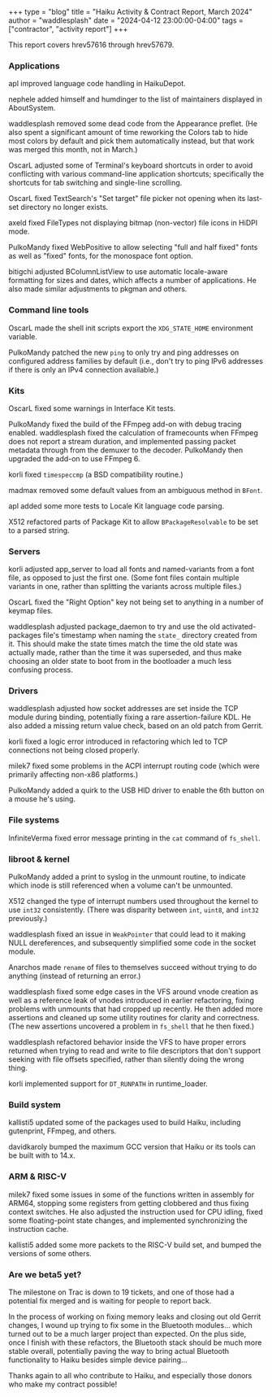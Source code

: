 +++
type = "blog"
title = "Haiku Activity & Contract Report, March 2024"
author = "waddlesplash"
date = "2024-04-12 23:00:00-04:00"
tags = ["contractor", "activity report"]
+++

This report covers hrev57616 through hrev57679.

<!--more-->

### Applications

apl improved language code handling in HaikuDepot.

nephele added himself and humdinger to the list of maintainers displayed in AboutSystem.

waddlesplash removed some dead code from the Appearance preflet. (He also spent a significant amount of time reworking the Colors tab to hide most colors by default and pick them automatically instead, but that work was merged this month, not in March.)

OscarL adjusted some of Terminal's keyboard shortcuts in order to avoid conflicting with various command-line application shortcuts; specifically the shortcuts for tab switching and single-line scrolling.

OscarL fixed TextSearch's "Set target" file picker not opening when its last-set directory no longer exists.

axeld fixed FileTypes not displaying bitmap (non-vector) file icons in HiDPI mode.

PulkoMandy fixed WebPositive to allow selecting "full and half fixed" fonts as well as "fixed" fonts, for the monospace font option.

bitigchi adjusted BColumnListView to use automatic locale-aware formatting for sizes and dates, which affects a number of applications. He also made similar adjustments to pkgman and others.

### Command line tools

OscarL made the shell init scripts export the `XDG_STATE_HOME` environment variable.

PulkoMandy patched the new `ping` to only try and ping addresses on configured address families by default (i.e., don't try to ping IPv6 addresses if there is only an IPv4 connection available.)

### Kits

OscarL fixed some warnings in Interface Kit tests.

PulkoMandy fixed the build of the FFmpeg add-on with debug tracing enabled. waddlesplash fixed the calculation of framecounts when FFmpeg does not report a stream duration, and implemented passing packet metadata through from the demuxer to the decoder. PulkoMandy then upgraded the add-on to use FFmpeg 6.

korli fixed `timespeccmp` (a BSD compatibility routine.)

madmax removed some default values from an ambiguous method in `BFont`.

apl added some more tests to Locale Kit language code parsing.

X512 refactored parts of Package Kit to allow `BPackageResolvable` to be set to a parsed string.

### Servers

korli adjusted app_server to load all fonts and named-variants from a font file, as opposed to just the first one. (Some font files contain multiple variants in one, rather than splitting the variants across multiple files.)

OscarL fixed the "Right Option" key not being set to anything in a number of keymap files.

waddlesplash adjusted package_daemon to try and use the old activated-packages file's timestamp when naming the `state_` directory created from it. This should make the state times match the time the old state was actually made, rather than the time it was superseded, and thus make choosing an older state to boot from in the bootloader a much less confusing process.

### Drivers

waddlesplash adjusted how socket addresses are set inside the TCP module during binding, potentially fixing a rare assertion-failure KDL. He also added a missing return value check, based on an old patch from Gerrit.

korli fixed a logic error introduced in refactoring which led to TCP connections not being closed properly.

milek7 fixed some problems in the ACPI interrupt routing code (which were primarily affecting non-x86 platforms.)

PulkoMandy added a quirk to the USB HID driver to enable the 6th button on a mouse he's using.

### File systems

InfiniteVerma fixed error message printing in the `cat` command of `fs_shell`.

### libroot & kernel

PulkoMandy added a print to syslog in the unmount routine, to indicate which inode is still referenced when a volume can't be unmounted.

X512 changed the type of interrupt numbers used throughout the kernel to use `int32` consistently. (There was disparity between `int`, `uint8`, and `int32` previously.)

waddlesplash fixed an issue in `WeakPointer` that could lead to it making NULL dereferences, and subsequently simplified some code in the socket module.

Anarchos made `rename` of files to themselves succeed without trying to do anything (instead of returning an error.)

waddlesplash fixed some edge cases in the VFS around vnode creation as well as a reference leak of vnodes introduced in earlier refactoring, fixing problems with unmounts that had cropped up recently. He then added more assertions and cleaned up some utility routines for clarity and correctness. (The new assertions uncovered a problem in `fs_shell` that he then fixed.)

waddlesplash refactored behavior inside the VFS to have proper errors returned when trying to read and write to file descriptors that don't support seeking with file offsets specified, rather than silently doing the wrong thing.

korli implemented support for `DT_RUNPATH` in runtime_loader.

### Build system

kallisti5 updated some of the packages used to build Haiku, including gutenprint, FFmpeg, and others.

davidkaroly bumped the maximum GCC version that Haiku or its tools can be built with to 14.x.

### ARM & RISC-V

milek7 fixed some issues in some of the functions written in assembly for ARM64, stopping some registers from getting clobbered and thus fixing context switches. He also adjusted the instruction used for CPU idling, fixed some floating-point state changes, and implemented synchronizing the instruction cache.

kallisti5 added some more packets to the RISC-V build set, and bumped the versions of some others.

### Are we beta5 yet?

The milestone on Trac is down to 19 tickets, and one of those had a potential fix merged and is waiting for people to report back.

In the process of working on fixing memory leaks and closing out old Gerrit changes, I wound up trying to fix some in the Bluetooth modules... which turned out to be a much larger project than expected. On the plus side, once I finish with these refactors, the Bluetooth stack should be much more stable overall, potentially paving the way to bring actual Bluetooth functionality to Haiku besides simple device pairing...

Thanks again to all who contribute to Haiku, and especially those donors who make my contract possible!
